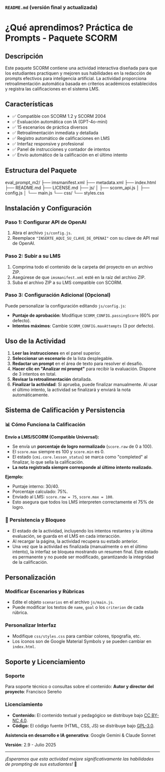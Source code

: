 ### `README.md` (versión final y actualizada)

# ¿Qué aprendimos? Práctica de Prompts - Paquete SCORM

## Descripción

Este paquete SCORM contiene una actividad interactiva diseñada para que los estudiantes practiquen y mejoren sus habilidades en la redacción de prompts efectivos para inteligencia artificial. La actividad proporciona retroalimentación automática basada en criterios académicos establecidos y registra las calificaciones en el sistema LMS.

## Características

- ✅ Compatible con SCORM 1.2 y SCORM 2004
- ✅ Evaluación automática con IA (GPT-4o-mini)
- ✅ 15 escenarios de práctica diversos
- ✅ Retroalimentación inmediata y detallada
- ✅ Registro automático de calificaciones en LMS
- ✅ Interfaz responsive y profesional
- ✅ Panel de instrucciones y contador de intentos
- ✅ Envío automático de la calificación en el último intento

## Estructura del Paquete

eval_prompt_m2/
├── imsmanifest.xml
├── metadata.xml
├── index.html
├── README.md
├── LICENSE.md
├── js/
│   ├── scorm\_api.js
│   ├── config.js
│   └── main.js
└── css/
└── styles.css

## Instalación y Configuración

### Paso 1: Configurar API de OpenAI

1.  Abra el archivo `js/config.js`.
2.  Reemplace `"INSERTE_AQUI_SU_CLAVE_DE_OPENAI"` con su clave de API real de OpenAI.

### Paso 2: Subir a su LMS

1.  Comprima todo el contenido de la carpeta del proyecto en un archivo ZIP.
2.  Asegúrese de que `imsmanifest.xml` esté en la raíz del archivo ZIP.
3.  Suba el archivo ZIP a su LMS compatible con SCORM.

### Paso 3: Configuración Adicional (Opcional)

Puede personalizar la configuración editando `js/config.js`:
-   **Puntaje de aprobación**: Modifique `SCORM_CONFIG.passingScore` (60% por defecto).
-   **Intentos máximos**: Cambie `SCORM_CONFIG.maxAttempts` (3 por defecto).

## Uso de la Actividad

1.  **Leer las instrucciones** en el panel superior.
2.  **Seleccionar un escenario** de la lista desplegable.
3.  **Redactar un prompt** en el área de texto para resolver el desafío.
4.  **Hacer clic en "Analizar mi prompt"** para recibir la evaluación. Dispone de 3 intentos en total.
5.  **Revisar la retroalimentación** detallada.
6.  **Finalizar la actividad**: Si aprueba, puede finalizar manualmente. Al usar el último intento, la actividad se finalizará y enviará la nota automáticamente.

## Sistema de Calificación y Persistencia

### 📊 **Cómo Funciona la Calificación**

**Envío a LMS/SCORM (Compatible Universal):**
-   Se envía un **porcentaje de logro normalizado** (`score.raw` de 0 a 100).
-   El `score.max` siempre es 100 y `score.min` es 0.
-   El estado (`cmi.core.lesson_status`) se marca como "completed" al finalizar, lo que sella la calificación.
-   **La nota registrada siempre corresponde al último intento realizado.**

**Ejemplo:**
-   Puntaje interno: 30/40.
-   Porcentaje calculado: 75%.
-   Enviado al LMS: `score.raw = 75`, `score.max = 100`.
-   Esto asegura que todos los LMS interpreten correctamente el 75% de logro.

### 🔧 **Persistencia y Bloqueo**
-   El estado de la actividad, incluyendo los intentos restantes y la última evaluación, se guarda en el LMS en cada interacción.
-   Al recargar la página, la actividad recupera su estado anterior.
-   Una vez que la actividad es finalizada (manualmente o en el último intento), la interfaz se bloquea mostrando un resumen final. Este estado es permanente y no puede ser modificado, garantizando la integridad de la calificación.

## Personalización

### Modificar Escenarios y Rúbricas
-   Edite el objeto `scenarios` en el archivo `js/main.js`.
-   Puede modificar los textos de `name`, `goal` o los `criterion` de cada rúbrica.

### Personalizar Interfaz
-   Modifique `css/styles.css` para cambiar colores, tipografía, etc.
-   Los íconos son de Google Material Symbols y se pueden cambiar en `index.html`.

## Soporte y Licenciamiento

### Soporte
Para soporte técnico o consultas sobre el contenido:
**Autor y director del proyecto**: Francisco Sereño

### Licenciamiento
-   **Contenido:** El contenido textual y pedagógico se distribuye bajo [CC BY-NC 4.0](https://creativecommons.org/licenses/by-nc/4.0/).
-   **Código:** El código fuente (HTML, CSS, JS) se distribuye bajo [GPL-3.0](https://www.gnu.org/licenses/gpl-3.0.html).

**Asistencia en desarrollo e IA generativa**: Google Gemini & Claude Sonnet

**Versión**: 2.9 - Julio 2025

---

*¡Esperamos que esta actividad mejore significativamente las habilidades de prompting de sus estudiantes!* 🚀

